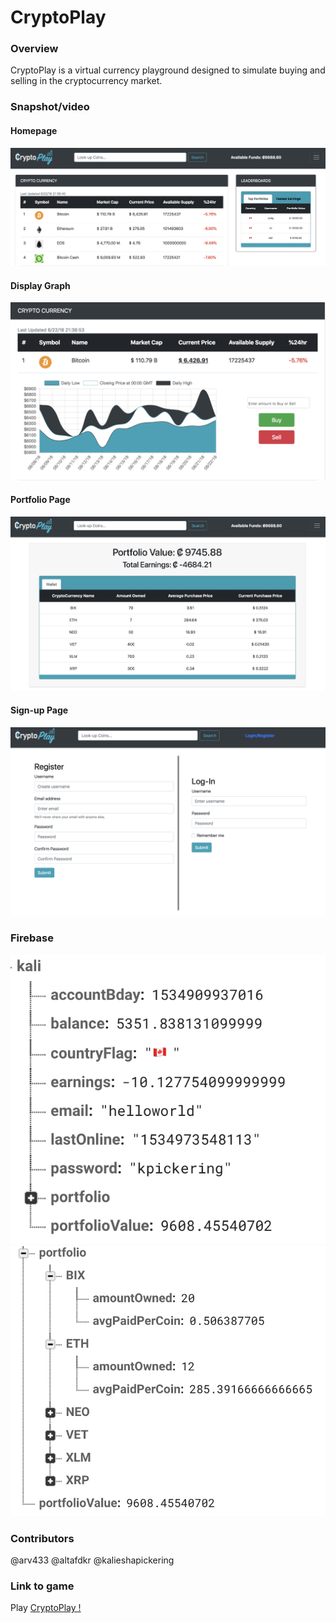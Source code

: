 # CryptoPlay

### Overview

CryptoPlay is a virtual currency playground designed to simulate buying and selling in the cryptocurrency market.

### Snapshot/video

#### Homepage
![CryptoPlay Index Page](assets/images/cryptoplay-index.png)
#### Display Graph
![CryptoPlay Graph](assets/images/cryptoplay-graph.png)
#### Portfolio Page
![CryptoPlay Portfolio Page](assets/images/cryptoplay-portfolio-page.png)
#### Sign-up Page
![CryptoPlay sign-up Page](assets/images/cryptoplay-signup-page.png)


### Firebase
![firebase user](assets/images/firebase-user.png)
![Firebase wallet](assets/images/firebase-wallet.png)


### Contributors
@arv433
@altafdkr
@kalieshapickering

### Link to game

Play [CryptoPlay !](https://kalieshapickering.github.io/CryptoPlay/)



